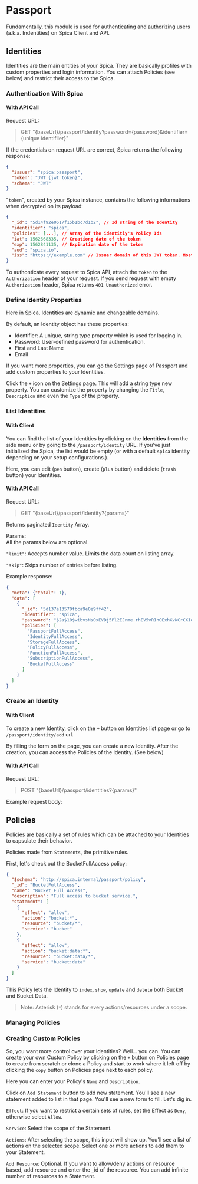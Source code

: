 # Passport

Fundamentally, this module is used for authenticating and authorizing users (a.k.a. Indentities) on Spica Client and API.

## Identities

Identities are the main entities of your Spica. They are basically profiles with custom properties and login information. You can attach Policies (see below) and restrict their access to the Spica.

### Authentication With Spica

#### With API Call

Request URL:

> GET "{baseUrl}/passport/identify?password={password}&identifier={unique identifiier}"

If the credentials on request URL are correct, Spica returns the following response:

```json
{
  "issuer": "spica:passport",
  "token": "JWT {jwt token}",
  "schema": "JWT"
}
```

"`token`", created by your Spica instance, contains the following informations when decrypted on its payload:

```json
{
  "_id": "5d14f92e0617f15b1bc7d1b2", // Id string of the Identity
  "identifier": "spica",
  "policies": [...], // Array of the identitiy's Policy Ids
  "iat": 1562668335, // Creationg date of the token
  "exp": 1562841135, // Expiration date of the token
  "aud": "spica.io",
  "iss": "https://example.com" // Issuer domain of this JWT token. Mostly this will be the base url of your Spica instance
}
```

To authonticate every request to Spica API, attach the `token` to the `Authorization` header of your request. If you send request with empty `Authorization` header, Spica returns `401 Unauthorized` error.

### Define Identity Properties

Here in Spica, Identities are dynamic and changeable domains.

By default, an Identity object has these properties:

- Identifier: A unique, string type property which is used for logging in.
- Password: User-defined password for authentication.
- First and Last Name
- Email

If you want more properties, you can go the Settings page of Passport and add custom properties to your Identities.

Click the `+` icon on the Settings page. This will add a string type new property. You can customize the property by changing the `Title`, `Description` and even the `Type` of the property.

### List Identities

#### With Client

You can find the list of your Identities by clicking on the **Identities** from the side menu or by going to the `/passport/identity` URL. If you've just initialized the Spica, the list would be empty (or with a default `spica` identity depending on your setup configurations.).

Here, you can edit (`pen` button), create (`plus` button) and delete (`trash` button) your Identities.

#### With API Call

Request URL:

> GET "{baseUrl}/passport/identity?{params}"

Returns paginated `Identity` Array.

Params:  
All the params below are optional.

`"limit"`: Accepts number value. Limits the data count on listing array.

`"skip"`: Skips number of entries before listing.

Example response:

```json
{
  "meta": {"total": 1},
  "data": [
    {
      "_id": "5d137e13570fbca9e0e9ff42",
      "identifier": "spica",
      "password": "$2a$10$wibvsNsOxEVDj5Pl2EJnme.rhEV5vRIhOExhXvNCrCXIdRzr6F5TG",
      "policies": [
        "PassportFullAccess",
        "IdentityFullAccess",
        "StorageFullAccess",
        "PolicyFullAccess",
        "FunctionFullAccess",
        "SubscriptionFullAccess",
        "BucketFullAccess"
      ]
    }
  ]
}
```

### Create an Identity

#### With Client

To create a new Identity, click on the `+` button on Identities list page or go to `/passport/identity/add` url.

By filling the form on the page, you can create a new Identity. After the creation, you can access the Policies of the Identity. (See below)

#### With API Call

Request URL:

> POST "{baseUrl}/passport/identities?{params}"

Example request body:

## Policies

Policies are basically a set of rules which can be attached to your Identities to capsulate their behavior.

Policies made from `Statements`, the primitive rules.

First, let's check out the BucketFullAccess policy:

```json
{
  "$schema": "http://spica.internal/passport/policy",
  "_id": "BucketFullAccess",
  "name": "Bucket Full Access",
  "description": "Full access to bucket service.",
  "statement": [
    {
      "effect": "allow",
      "action": "bucket:*",
      "resource": "bucket/*",
      "service": "bucket"
    },
    {
      "effect": "allow",
      "action": "bucket:data:*",
      "resource": "bucket:data/*",
      "service": "bucket:data"
    }
  ]
}
```

This Policy lets the Identity to `index`, `show`, `update` and `delete` both Bucket and Bucket Data.

> Note: Asterisk (`*`) stands for every actions/resources under a scope.

### Managing Policies

### Creating Custom Policies

So, you want more control over your Identities? Well... you can. You can create your own Custom Policy by clicking on the `+` button on Policies page to create from scratch or clone a Policy and start to work where it left off by clicking the `copy` button on Policies page next to each policy.

Here you can enter your Policy's `Name` and `Description`.

Click on `Add Statement` button to add new statement. You'll see a new statement added to list in that page. You'll see a new form to fill. Let's dig in.

`Effect`: If you want to restrict a certain sets of rules, set the Effect as `Deny`, otherwise select `Allow`.

`Service`: Select the scope of the Statement.

`Actions`: After selecting the scope, this input will show up. You'll see a list of actions on the selected scope. Select one or more actions to add them to your Statement.

`Add Resource`: Optional. If you want to allow/deny actions on resource based, add resource and enter the \_id of the resource. You can add infinite number of resources to a Statement.

<!-- ### Understanding Statements

Statements are simple rules which allows/denies _actions_ such as `bucket:show`, `passport:identity:index` etc.

There are a few types of actions:

- `*:index`: Listing entries
- `*:show`: Getting single entry
- `*:update`: Updating or creating one entry
- `*:delete`: Deleting entry or entries -->
